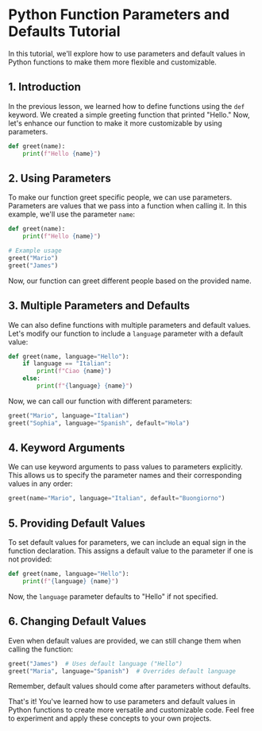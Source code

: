
# Python Function Parameters and Defaults Tutorial

In this tutorial, we'll explore how to use parameters and default values in Python functions to make them more flexible and customizable.

## 1. Introduction

In the previous lesson, we learned how to define functions using the `def` keyword. We created a simple greeting function that printed "Hello." Now, let's enhance our function to make it more customizable by using parameters.

```python
def greet(name):
    print(f"Hello {name}")
```

## 2. Using Parameters

To make our function greet specific people, we can use parameters. Parameters are values that we pass into a function when calling it. In this example, we'll use the parameter `name`:

```python
def greet(name):
    print(f"Hello {name}")

# Example usage
greet("Mario")
greet("James")
```

Now, our function can greet different people based on the provided name.

## 3. Multiple Parameters and Defaults

We can also define functions with multiple parameters and default values. Let's modify our function to include a `language` parameter with a default value:

```python
def greet(name, language="Hello"):
    if language == "Italian":
        print(f"Ciao {name}")
    else:
        print(f"{language} {name}")
```

Now, we can call our function with different parameters:

```python
greet("Mario", language="Italian")
greet("Sophia", language="Spanish", default="Hola")
```

## 4. Keyword Arguments

We can use keyword arguments to pass values to parameters explicitly. This allows us to specify the parameter names and their corresponding values in any order:

```python
greet(name="Mario", language="Italian", default="Buongiorno")
```

## 5. Providing Default Values

To set default values for parameters, we can include an equal sign in the function declaration. This assigns a default value to the parameter if one is not provided:

```python
def greet(name, language="Hello"):
    print(f"{language} {name}")
```

Now, the `language` parameter defaults to "Hello" if not specified.

## 6. Changing Default Values

Even when default values are provided, we can still change them when calling the function:

```python
greet("James")  # Uses default language ("Hello")
greet("Maria", language="Spanish")  # Overrides default language
```

Remember, default values should come after parameters without defaults.

That's it! You've learned how to use parameters and default values in Python functions to create more versatile and customizable code. Feel free to experiment and apply these concepts to your own projects.
